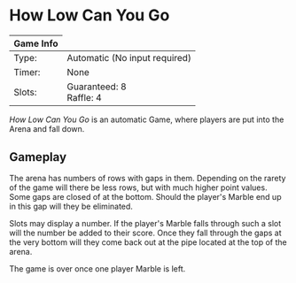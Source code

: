 # How Low Can You Go

<div class="info-table">
<table>
  <thead>
    <tr>
      <th collspan="2">Game Info</th>
    <tr>
  </thead>
  <tbody>
    <tr>
      <td>Type:</td>
      <td>Automatic (No input required)</td>
    </tr>
    <tr>
      <td>Timer:</td>
      <td>None</td>
    </tr>
    <tr>
      <td>Slots:</td>
      <td>Guaranteed: 8<br>Raffle: 4</td>
    </tr>
  </tbody>
</table>
</div>

*How Low Can You Go* is an automatic Game, where players are put into the Arena and fall down.

## Gameplay

The arena has numbers of rows with gaps in them. Depending on the rarety of the game will there be less rows, but with much higher point values.  
Some gaps are closed of at the bottom. Should the player's Marble end up in this gap will they be eliminated.

Slots may display a number. If the player's Marble falls through such a slot will the number be added to their score. Once they fall through the gaps at the very bottom will they come back out at the pipe located at the top of the arena.

The game is over once one player Marble is left.